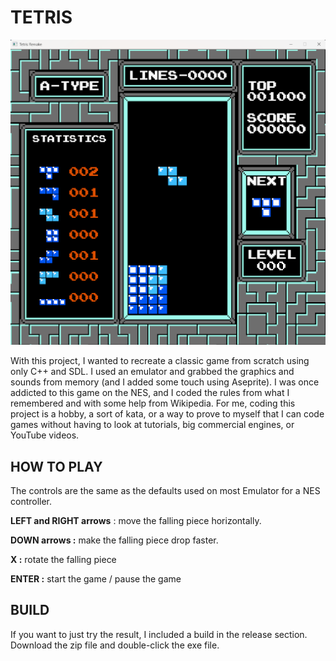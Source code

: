 # TETRIS

![tetris](tetris.png)

With this project, I wanted to recreate a classic game from scratch using only C++ and SDL. I used an emulator and grabbed the graphics and sounds from memory (and I added some touch using Aseprite). I was once addicted to this game on the NES, and I coded the rules from what I remembered and with some help from Wikipedia. For me, coding this project is a hobby, a sort of kata, or a way to prove to myself that I can code games without having to look at tutorials, big commercial engines, or YouTube videos.



## HOW TO PLAY

The controls are the same as the defaults used on most Emulator for a NES controller.



**LEFT and RIGHT arrows** : move the falling piece horizontally.

**DOWN arrows :** make the falling piece drop faster.

**X :** rotate the falling piece

**ENTER :** start the game / pause the game



## BUILD

If you want to just try the result, I included a build in the release section. Download the zip file and double-click the exe file.

